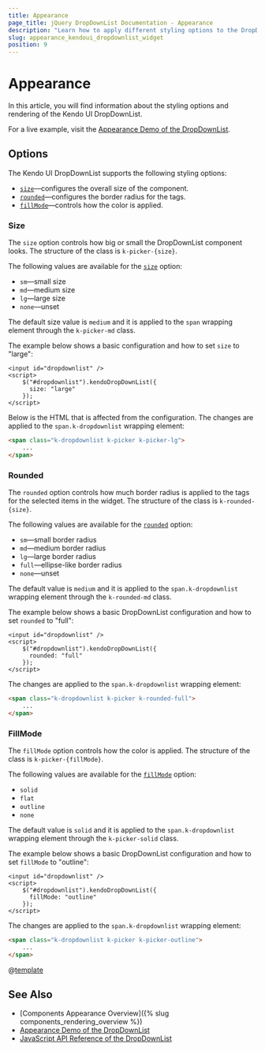 ```yaml
---
title: Appearance
page_title: jQuery DropDownList Documentation - Appearance
description: "Learn how to apply different styling options to the DropDownList widget."
slug: appearance_kendoui_dropdownlist_widget
position: 9
---
```


# Appearance

In this article, you will find information about the styling options and rendering of the Kendo UI DropDownList.

For a live example, visit the [Appearance Demo of the DropDownList](https://demos.telerik.com/kendo-ui/dropdownlist/appearance).

## Options

The Kendo UI DropDownList supports the following styling options:

- [`size`](#size)—configures the overall size of the component.
- [`rounded`](#rounded)—configures the border radius for the tags.
- [`fillMode`](#fillMode)—controls how the color is applied.

### Size

The `size` option controls how big or small the DropDownList component looks. The structure of the class is `k-picker-{size}`.

The following values are available for the [`size`](/api/javascript/ui/dropdownlist/configuration/size) option:

- `sm`—small size
- `md`—medium size
- `lg`—large size
- `none`—unset

The default size value is `medium` and it is applied to the `span` wrapping element through the `k-picker-md` class.

The example below shows a basic configuration and how to set `size` to "large":

```dojo
<input id="dropdownlist" />
<script>
    $("#dropdownlist").kendoDropDownList({
      size: "large"
    });
</script>
```

Below is the HTML that is affected from the configuration. The changes are applied to the `span.k-dropdownlist` wrapping element:

```html
<span class="k-dropdownlist k-picker k-picker-lg">
    ...
</span>
```

### Rounded

The `rounded` option controls how much border radius is applied to the tags for the selected items in the widget. The structure of the class is `k-rounded-{size}`.

The following values are available for the [`rounded`](/api/javascript/ui/dropdownlist/configuration/rounded) option:

- `sm`—small border radius
- `md`—medium border radius
- `lg`—large border radius
- `full`—ellipse-like border radius
- `none`—unset

The default value is `medium` and it is applied to the `span.k-dropdownlist` wrapping element through the `k-rounded-md` class.

The example below shows a basic DropDownList configuration and how to set `rounded` to "full":

```dojo
<input id="dropdownlist" />
<script>
    $("#dropdownlist").kendoDropDownList({
      rounded: "full"
    });
</script>
```

The changes are applied to the `span.k-dropdownlist` wrapping element:

```html
<span class="k-dropdownlist k-picker k-rounded-full">
    ...
</span>
```

### FillMode

The `fillMode` option controls how the color is applied. The structure of the class is `k-picker-{fillMode}`.

The following values are available for the [`fillMode`](/api/javascript/ui/dropdownlist/configuration/fillMode) option:

- `solid`
- `flat`
- `outline`
- `none`

The default value is `solid` and it is applied to the `span.k-dropdownlist` wrapping element through the `k-picker-solid` class.

The example below shows a basic DropDownList configuration and how to set `fillMode` to "outline":

```dojo
<input id="dropdownlist" />
<script>
    $("#dropdownlist").kendoDropDownList({
      fillMode: "outline"
    });
</script>
```

The changes are applied to the `span.k-dropdownlist` wrapping element:

```html
<span class="k-dropdownlist k-picker k-picker-outline">
    ...
</span>
```

@[template](/_contentTemplates/components-rendering-section.md#components-rendering-section)

## See Also

* [Components Appearance Overview]({% slug components_rendering_overview %})
* [Appearance Demo of the DropDownList](https://demos.telerik.com/kendo-ui/dropdownlist/appearance)
* [JavaScript API Reference of the DropDownList](/api/javascript/ui/dropdownlist)
